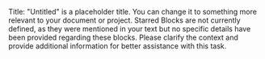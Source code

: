 

 Title: "Untitled" is a placeholder title. You can change it to something more relevant to your document or project. Starred Blocks are not currently defined, as they were mentioned in your text but no specific details have been provided regarding these blocks. Please clarify the context and provide additional information for better assistance with this task.